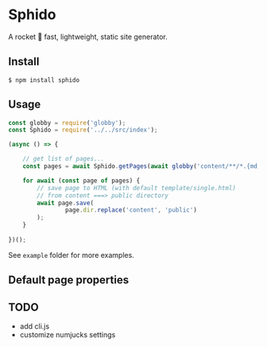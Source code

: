 # Sphido

A rocket 🚀 fast, lightweight, static site generator.

## Install

```
$ npm install sphido
```

## Usage

```javascript
const globby = require('globby');
const Sphido = require('../../src/index');

(async () => {

	// get list of pages...
	const pages = await Sphido.getPages(await globby('content/**/*.{md,html}'), ...Sphido.extenders);

	for await (const page of pages) {
		// save page to HTML (with default template/single.html)
		// from content ===> public directory
		await page.save(
				page.dir.replace('content', 'public')
		);
	}
	
})();
```

See `example` folder for more examples.

## Default page properties

## TODO

- add cli.js 
- customize numjucks settings